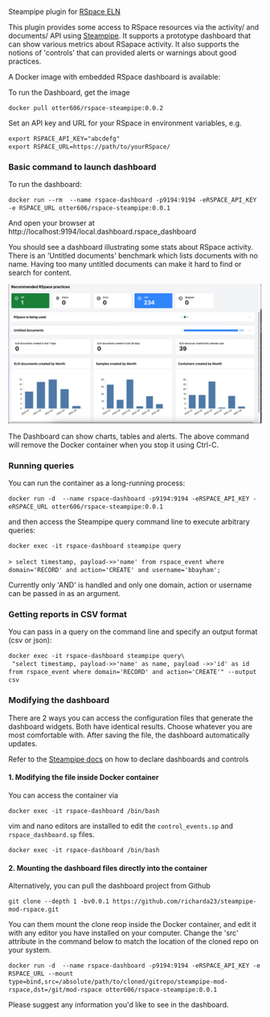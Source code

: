 Steampipe plugin for [RSpace ELN](https://www.researchspace.com)

This plugin provides some access to RSpace resources via the activity/ and documents/ API using  [Steampipe](https://steampipe.io). It supports a prototype dashboard that can show various metrics about RSapace activity. It also supports the notions of 'controls' that can
provided alerts or warnings about good practices.

A Docker image with embedded RSpace dashboard is available:

To run the Dashboard, get the image

    docker pull otter606/rspace-steampipe:0.0.2

Set an API key and URL for your RSpace in environment variables, e.g.

    export RSPACE_API_KEY="abcdefg"
    export RSPACE_URL=https://path/to/yourRSpace/


### Basic command to launch dashboard

To run the dashboard:

    docker run --rm  --name rspace-dashboard -p9194:9194 -eRSPACE_API_KEY -e RSPACE_URL otter606/rspace-steampipe:0.0.1 

And open your browser at http://localhost:9194/local.dashboard.rspace_dashboard

You should see a dashboard illustrating some stats about RSpace activity. There is an  'Untitled documents' benchmark which lists documents with no name. Having too many untitled documents can make it hard to find or search for content.

![docs/RSpaceDashboard.png](docs/RSpaceDashboard.png)

The Dashboard can show charts, tables and alerts.
The above command will remove the Docker container when you stop it using Ctrl-C.

### Running queries

You can run the container as a long-running process:

    docker run -d  --name rspace-dashboard -p9194:9194 -eRSPACE_API_KEY -eRSPACE_URL otter606/rspace-steampipe:0.0.1

and then access the Steampipe query command line to execute arbitrary queries:

    docker exec -it rspace-dashboard steampipe query 

    > select timestamp, payload->>'name' from rspace_event where domain='RECORD' and action='CREATE' and username='bbayham';

Currently only 'AND' is handled and only one domain, action or username can be passed in as an argument.

### Getting reports in CSV format

You can pass in a query on the command line and specify an output format (csv or json):

    docker exec -it rspace-dashboard steampipe query\
     "select timestamp, payload->>'name' as name, payload ->>'id' as id from rspace_event where domain='RECORD' and action='CREATE'" --output csv

### Modifying the dashboard

There are 2 ways you can access the configuration files that generate the dashboard widgets. Both have identical results. Choose whatever you are most comfortable with. After saving the file, the dashboard automatically updates.

Refer to the [Steampipe docs](https://steampipe.io/docs/mods/writing-dashboards) on how to declare dashboards and controls

#### 1. Modifying the file inside Docker container

You can access the container via

    docker exec -it rspace-dashboard /bin/bash

 vim and nano editors are installed to edit the `control_events.sp` and `rspace_dashboard.sp` files.

    docker exec -it rspace-dashboard /bin/bash

#### 2. Mounting the dashboard files directly into the container

Alternatively, you can pull the dashboard project from Github

    git clone --depth 1 -bv0.0.1 https://github.com/richarda23/steampipe-mod-rspace.git

You can them mount the clone reop inside the Docker container, and edit it with any editor you have installed on your computer. Change the 'src' attribute in the command below to match the location of the cloned repo on your  system.
 
    docker run -d  --name rspace-dashboard -p9194:9194 -eRSPACE_API_KEY -e RSPACE_URL --mount type=bind,src=/absolute/path/to/cloned/gitrepo/steampipe-mod-rspace,dst=/git/mod-rspace otter606/rspace-steampipe:0.0.1

Please suggest any information you'd like to see in the dashboard. 

    
